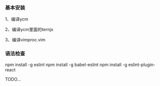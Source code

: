 ### 基本安装

1、编译ycm

2、编译ycm里面的ternjs

3、编译vimproc.vim

### 语法检查
npm install -g eslint
npm install -g babel-eslint
npm install -g eslint-plugin-react

TODO...
